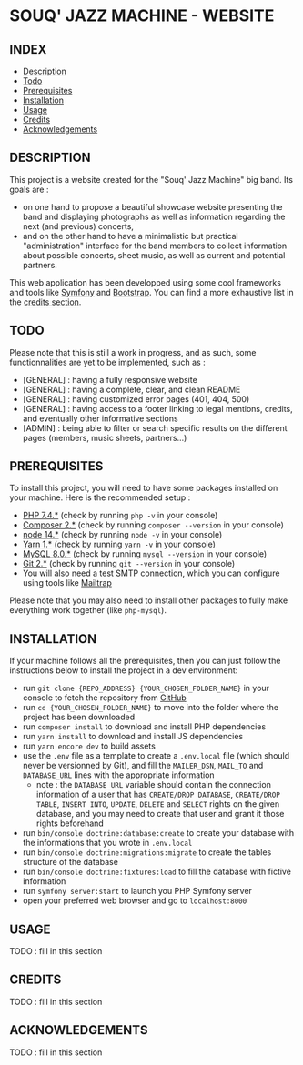 # SOUQ' JAZZ MACHINE - WEBSITE

## INDEX

* [Description](#description)
* [Todo](#todo)
* [Prerequisites](#prerequisites)
* [Installation](#installation)
* [Usage](#usage)
* [Credits](#credits)
* [Acknowledgements](#acknowledgements)

## DESCRIPTION

This project is a website created for the "Souq' Jazz Machine" big band. Its goals are :

* on one hand to propose a beautiful showcase website presenting the band and displaying photographs as well as information regarding the next (and previous) concerts, 
* and on the other hand to have a minimalistic but practical "administration" interface for the band members to collect information about possible concerts, sheet music, as well as current and potential partners.

This web application has been developped using some cool frameworks and tools like [Symfony](https://symfony.com/) and [Bootstrap](https://getbootstrap.com/). You can find a more exhaustive list in the [credits section](#credits).

## TODO

Please note that this is still a work in progress, and as such, some functionnalities are yet to be implemented, such as :

* [GENERAL] : having a fully responsive website
* [GENERAL] : having a complete, clear, and clean README
* [GENERAL] : having customized error pages (401, 404, 500)
* [GENERAL] : having access to a footer linking to legal mentions, credits, and eventually other informative sections
* [ADMIN] : being able to filter or search specific results on the different pages (members, music sheets, partners...)

## PREREQUISITES

To install this project, you will need to have some packages installed on your machine. Here is the recommended setup :

* [PHP 7.4.*](https://www.php.net/downloads.php#v7.4.20) (check by running `php -v` in your console)
* [Composer 2.*](https://getcomposer.org/) (check by running `composer --version` in your console)
* [node 14.*](https://nodejs.org/en/) (check by running `node -v` in your console)
* [Yarn 1.*](https://yarnpkg.com/) (check by running `yarn -v` in your console)
* [MySQL 8.0.*](https://www.mysql.com/fr/) (check by running `mysql --version` in your console)
* [Git 2.*](https://git-scm.com/) (check by running `git --version` in your console)
* You will also need a test SMTP connection, which you can configure using tools like [Mailtrap](https://mailtrap.io/)

Please note that you may also need to install other packages to fully make everything work together (like `php-mysql`).

## INSTALLATION

If your machine follows all the prerequisites, then you can just follow the instructions below to install the project in a dev environment:

* run `git clone {REPO_ADDRESS} {YOUR_CHOSEN_FOLDER_NAME}` in your console to fetch the repository from [GitHub](https://github.com/LucyMerlier/souq-jazz-machine)
* run `cd {YOUR_CHOSEN_FOLDER_NAME}` to move into the folder where the project has been downloaded
* run `composer install` to download and install PHP dependencies
* run `yarn install` to download and install JS dependencies
* run `yarn encore dev` to build assets
* use the `.env` file as a template to create a `.env.local` file (which should never be versionned by Git), and fill the `MAILER_DSN`, `MAIL_TO` and `DATABASE_URL` lines with the appropriate information
    * note : the `DATABASE_URL` variable should contain the connection information of a user that has `CREATE/DROP DATABASE`, `CREATE/DROP TABLE`, `INSERT INTO`, `UPDATE`, `DELETE` and `SELECT` rights on the given database, and you may need to create that user and grant it those rights beforehand
* run `bin/console doctrine:database:create` to create your database with the informations that you wrote in `.env.local`
* run `bin/console doctrine:migrations:migrate` to create the tables structure of the database
* run `bin/console doctrine:fixtures:load` to fill the database with fictive information
* run `symfony server:start` to launch you PHP Symfony server
* open your preferred web browser and go to `localhost:8000`

## USAGE

TODO : fill in this section

## CREDITS

TODO : fill in this section

## ACKNOWLEDGEMENTS

TODO : fill in this section
